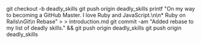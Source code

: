 git checkout -b deadly_skills
git push origin deadly_skills
printf "On my way to becoming a GitHub Master. I love Ruby and JavaScript.\n\n* Ruby on Rails\n*Git\n* Rebase" > > introduction.md
git commit -am "Added rebase to my list of deadly skills." && git push origin deadly_skills
git push origin deadly_skills
